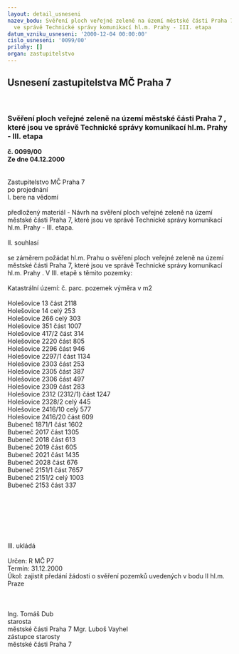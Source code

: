 ```yaml
---
layout: detail_usneseni
nazev_bodu: Svěření ploch veřejné zeleně na území městské části Praha 7 , které jsou
  ve správě Technické správy komunikací hl.m. Prahy - III. etapa
datum_vzniku_usneseni: '2000-12-04 00:00:00'
cislo_usneseni: '0099/00'
prilohy: []
organ: zastupitelstvo
---
```

<div id="ucUsn_pList" class="usn">
	<span><h2>Usnesení zastupitelstva MČ Praha 7 </h2>
<br></span><div class="standBody">
<span><h3>Svěření ploch veřejné zeleně na území městské části Praha 7 , které jsou ve správě Technické správy komunikací hl.m. Prahy - III. etapa</h3></span><div class="center">
		<strong>č. 0099/00</strong><br>
	</div>
<div class="center">
		<strong>Ze dne 04.12.2000</strong><br><br>
	</div> <br>Zastupitelstvo MČ Praha 7<br>po projednání<br>I.	bere na vědomí<br><br> předložený materiál - Návrh na svěření ploch veřejné zeleně na území městské části Praha 7, které jsou ve správě Technické správy komunikací hl.m. Prahy - III. etapa.<br><br>II.	souhlasí <br><br>se záměrem požádat hl.m. Prahu o  svěření ploch veřejné zeleně na území městské části Praha 7, které jsou ve správě Technické správy komunikací hl.m. Prahy . V III. etapě s těmito pozemky:<br><br>Katastrální území:		č. parc.		pozemek		výměra v m2	<br><br>Holešovice			13			část			2118<br>Holešovice			14			celý			253<br>Holešovice			266			celý			303<br>Holešovice			351			část			1007<br>Holešovice			417/2			část			314<br>Holešovice			2220			část			805<br>Holešovice 			2296			část 			946<br>Holešovice			2297/1			část			1134<br>Holešovice			2303			část			253<br>Holešovice			2305			část			387<br>Holešovice			2306			část			497<br>Holešovice			2309			část			283<br>Holešovice			2312 (2312/1)		část			1247<br>Holešovice			2328/2			celý			445<br>Holešovice			2416/10		celý			577<br>Holešovice			2416/20		část			609<br>Bubeneč			1871/1			část			1602<br>Bubeneč			2017			část			1305<br>Bubeneč			2018			část			613<br>Bubeneč			2019			část			605<br>Bubeneč			2021			část			1435<br>Bubeneč 			2028			část			676<br>Bubeneč			2151/1			část			7657<br>Bubeneč			2151/2			celý			1003<br>Bubeneč			2153			část			337<br><br><br><br><br><br><br><br>III.	ukládá <br><br> Určen:	     	R MČ P7<br>Termín: 31.12.2000<br>Úkol:	zajistit předání žádosti o svěření pozemků uvedených v bodu II  hl.m. Praze<br> <br><br>  	 <br>Ing. Tomáš Dub <br>starosta<br>městské části Praha 7	Mgr. Luboš Vayhel <br>zástupce starosty<br>městské části Praha 7<br>	<br>
</div>
</div>